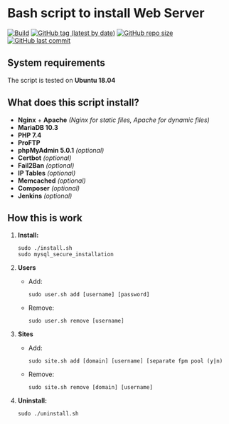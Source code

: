 # Bash script to install Web Server

[![Build](https://github.com/lavrenov/webserver-install-script/workflows/Build/badge.svg)](https://github.com/lavrenov/webserver-install-script)
[![GitHub tag (latest by date)](https://img.shields.io/github/v/tag/lavrenov/webserver-install-script?label=version)](https://github.com/lavrenov/webserver-install-script)
[![GitHub repo size](https://img.shields.io/github/repo-size/lavrenov/webserver-install-script)](https://github.com/lavrenov/webserver-install-script)
[![GitHub last commit](https://img.shields.io/github/last-commit/lavrenov/webserver-install-script)](https://github.com/lavrenov/webserver-install-script/commits/master)

## System requirements

The script is tested on **Ubuntu 18.04**

## What does this script install?

- **Nginx** + **Apache** *(Nginx for static files, Apache for dynamic files)*
- **MariaDB 10.3**
- **PHP 7.4**
- **ProFTP**
- **phpMyAdmin 5.0.1** *(optional)*
- **Certbot** *(optional)*
- **Fail2Ban** *(optional)*
- **IP Tables** *(optional)*
- **Memcached** *(optional)*
- **Composer** *(optional)*
- **Jenkins** *(optional)*

## How this is work

1. **Install:**
    ```
    sudo ./install.sh
    sudo mysql_secure_installation
    ```
2. **Users**
    - Add:
        ```
        sudo user.sh add [username] [password]
        ```
    - Remove:
        ```
        sudo user.sh remove [username]
        ```

3. **Sites**
    - Add:
        ```
        sudo site.sh add [domain] [username] [separate fpm pool (y|n)
        ```
    - Remove:
        ```
        sudo site.sh remove [domain] [username]
        ```
4. **Uninstall:**
    ```
    sudo ./uninstall.sh
    ``` 

